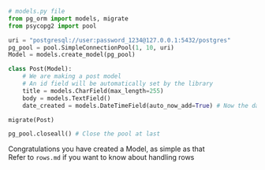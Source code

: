 ```python
# models.py file
from pg_orm import models, migrate
from psycopg2 import pool

uri = "postgresql://user:password_1234@127.0.0.1:5432/postgres"
pg_pool = pool.SimpleConnectionPool(1, 10, uri)
Model = models.create_model(pg_pool)

class Post(Model):
    # We are making a post model
    # An id field will be automatically set by the library
    title = models.CharField(max_length=255)
    body = models.TextField()
    date_created = models.DateTimeField(auto_now_add=True) # Now the date_created will be automatically set

migrate(Post)

pg_pool.closeall() # Close the pool at last
```

Congratulations you have created a Model, as simple as that  
Refer to `rows.md` if you want to know about handling rows
